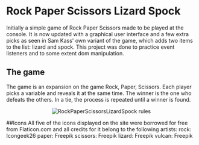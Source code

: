 # Rock Paper Scissors Lizard Spock
Initially a simple game of Rock Paper Scissors made to be played at the console. It is now updated with a graphical user interface and a few extra picks as seen in Sam Kass' own variant of the game, which adds two items to the list: lizard and spock. This project was done to practice event listeners and to some extent dom manipulation.

## The game
The game is an expansion on the game Rock, Paper, Scissors. Each player picks a variable and reveals it at the same time. The winner is the one who defeats the others. In a tie, the process is repeated until a winner is found.

<p style="text-align: center;"> <img src="https://static.wikia.nocookie.net/bigbangtheory/images/7/7d/RPSLS.png/revision/latest/scale-to-width-down/180?cb=20120822205915"
     alt="RockPaperScissorsLizardSpock rules"> </p>


##Icons
All five of the icons displayed on the site were borrowed for free from Flaticon.com and all credits for it belong to the following artists: 
rock: Icongeek26
paper: Freepik
scissors: Freepik
lizard: Freepik
vulcan: Freepik
